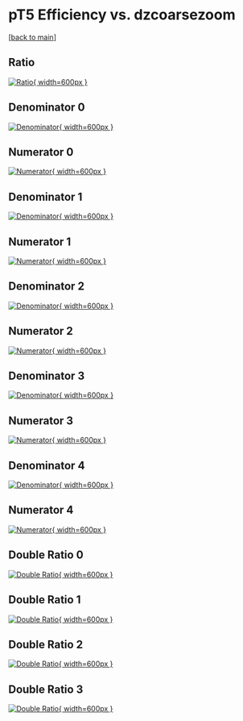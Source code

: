 # pT5 Efficiency vs. dzcoarsezoom

[[back to main](./)]



## Ratio

[![Ratio](../mtv/var/pT5_loweta_0_1_eff_dzcoarsezoom.png){ width=600px }](../mtv/var/pT5_loweta_0_1_eff_dzcoarsezoom.pdf)

## Denominator 0

[![Denominator](../mtv/den/pT5_loweta_0_1_eff_dzcoarsezoom_den0.png){ width=600px }](../mtv/den/pT5_loweta_0_1_eff_dzcoarsezoom_den0.pdf)

## Numerator 0

[![Numerator](../mtv/num/pT5_loweta_0_1_eff_dzcoarsezoom_num0.png){ width=600px }](../mtv/num/pT5_loweta_0_1_eff_dzcoarsezoom_num0.pdf)

## Denominator 1

[![Denominator](../mtv/den/pT5_loweta_0_1_eff_dzcoarsezoom_den1.png){ width=600px }](../mtv/den/pT5_loweta_0_1_eff_dzcoarsezoom_den1.pdf)

## Numerator 1

[![Numerator](../mtv/num/pT5_loweta_0_1_eff_dzcoarsezoom_num1.png){ width=600px }](../mtv/num/pT5_loweta_0_1_eff_dzcoarsezoom_num1.pdf)

## Denominator 2

[![Denominator](../mtv/den/pT5_loweta_0_1_eff_dzcoarsezoom_den2.png){ width=600px }](../mtv/den/pT5_loweta_0_1_eff_dzcoarsezoom_den2.pdf)

## Numerator 2

[![Numerator](../mtv/num/pT5_loweta_0_1_eff_dzcoarsezoom_num2.png){ width=600px }](../mtv/num/pT5_loweta_0_1_eff_dzcoarsezoom_num2.pdf)

## Denominator 3

[![Denominator](../mtv/den/pT5_loweta_0_1_eff_dzcoarsezoom_den3.png){ width=600px }](../mtv/den/pT5_loweta_0_1_eff_dzcoarsezoom_den3.pdf)

## Numerator 3

[![Numerator](../mtv/num/pT5_loweta_0_1_eff_dzcoarsezoom_num3.png){ width=600px }](../mtv/num/pT5_loweta_0_1_eff_dzcoarsezoom_num3.pdf)

## Denominator 4

[![Denominator](../mtv/den/pT5_loweta_0_1_eff_dzcoarsezoom_den4.png){ width=600px }](../mtv/den/pT5_loweta_0_1_eff_dzcoarsezoom_den4.pdf)

## Numerator 4

[![Numerator](../mtv/num/pT5_loweta_0_1_eff_dzcoarsezoom_num4.png){ width=600px }](../mtv/num/pT5_loweta_0_1_eff_dzcoarsezoom_num4.pdf)

## Double Ratio 0

[![Double Ratio](../mtv/ratio/pT5_loweta_0_1_eff_dzcoarsezoom_ratio0.png){ width=600px }](../mtv/ratio/pT5_loweta_0_1_eff_dzcoarsezoom_ratio0.pdf)

## Double Ratio 1

[![Double Ratio](../mtv/ratio/pT5_loweta_0_1_eff_dzcoarsezoom_ratio1.png){ width=600px }](../mtv/ratio/pT5_loweta_0_1_eff_dzcoarsezoom_ratio1.pdf)

## Double Ratio 2

[![Double Ratio](../mtv/ratio/pT5_loweta_0_1_eff_dzcoarsezoom_ratio2.png){ width=600px }](../mtv/ratio/pT5_loweta_0_1_eff_dzcoarsezoom_ratio2.pdf)

## Double Ratio 3

[![Double Ratio](../mtv/ratio/pT5_loweta_0_1_eff_dzcoarsezoom_ratio3.png){ width=600px }](../mtv/ratio/pT5_loweta_0_1_eff_dzcoarsezoom_ratio3.pdf)

